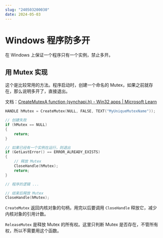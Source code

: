 ```yaml
---
slug: "240503200030"
date: 2024-05-03
---
```


# Windows 程序防多开

在 Windows 上保证一个程序只有一个实例，禁止多开。

## 用 Mutex 实现

这个是比较常用的方法。程序启动时，创建一个命名的 Mutex，如果之前就存在，那么说明多开了，直接退出。

文档：[CreateMutexA function (synchapi.h) - Win32 apps | Microsoft Learn](https://learn.microsoft.com/en-us/windows/win32/api/synchapi/nf-synchapi-createmutexa)

``` c
HANDLE hMutex = CreateMutex(NULL, FALSE, TEXT("MyUniqueMutexName"));

// 创建失败
if (hMutex == NULL)
{
    return;
}

// 如果已经有一个实例在运行，则退出
if (GetLastError() == ERROR_ALREADY_EXISTS)
{
    // 释放 Mutex
    CloseHandle(hMutex);
    return;
}

// 程序的逻辑 ...

// 结束后释放 Mutex
CloseHandle(hMutex);
```

`CreateMutex` 返回内核对象的句柄，用完以后要调用 `CloseHandle` 释放它，减少内核对象的引用计数。

`ReleaseMutex` 是释放 Mutex 的所有权。这里只判断 Mutex 是否存在，不管所有权，所以不需要用这个函数。

